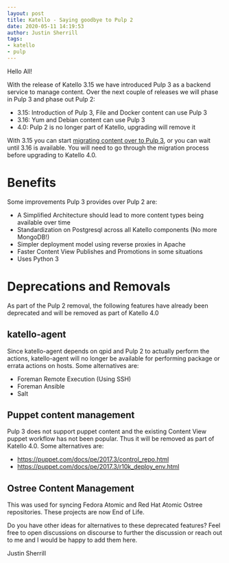 ```yaml
---
layout: post
title: Katello - Saying goodbye to Pulp 2
date: 2020-05-11 14:19:53
author: Justin Sherrill
tags:
- katello
- pulp
---
```


<!--more-->

Hello All!

With the release of Katello 3.15 we have introduced Pulp 3 as a backend service to manage content.  Over the next couple of releases we will phase in Pulp 3 and phase out Pulp 2:

* 3.15:  Introduction of Pulp 3, File and Docker content can use Pulp 3
* 3.16:  Yum and Debian content can use Pulp 3
* 4.0:   Pulp 2 is no longer part of Katello, upgrading will remove it

With 3.15 you can start [migrating content over to Pulp 3](https://theforeman.org/plugins/katello/3.15/upgrade/index.html#pulp3-migration), or you can wait until 3.16 is available.  You will need to go through the migration process before upgrading to Katello 4.0.

Benefits
========

Some improvements Pulp 3 provides over Pulp 2 are:

* A Simplified Architecture should lead to more content types being available over time
* Standardization on Postgresql across all Katello components (No more MongoDB!)
* Simpler deployment model using reverse proxies in Apache
* Faster Content View Publishes and Promotions in some situations
* Uses Python 3

Deprecations and Removals
=========================

As part of the Pulp 2 removal, the following features have already been deprecated and will be removed as part of Katello 4.0


katello-agent
-------------

Since katello-agent depends on qpid and Pulp 2 to actually perform the actions, katello-agent will no longer be available for performing package or errata actions on hosts.  Some alternatives are:

* Foreman Remote Execution (Using SSH)
* Foreman Ansible
* Salt

Puppet content management
-------------------------

Pulp 3 does not support puppet content and the existing Content View puppet workflow has not been popular.  Thus it will be removed as part of Katello 4.0.  Some alternatives are:

* https://puppet.com/docs/pe/2017.3/control_repo.html
* https://puppet.com/docs/pe/2017.3/r10k_deploy_env.html


Ostree Content Management
-------------------------

This was used for syncing Fedora Atomic and Red Hat Atomic Ostree repositories.  These projects are now End of Life.


Do you have other ideas for alternatives to these deprecated features?  Feel free to open discussions on discourse to further the discussion or reach out to me and I would be happy to add them here.

Justin Sherrill
